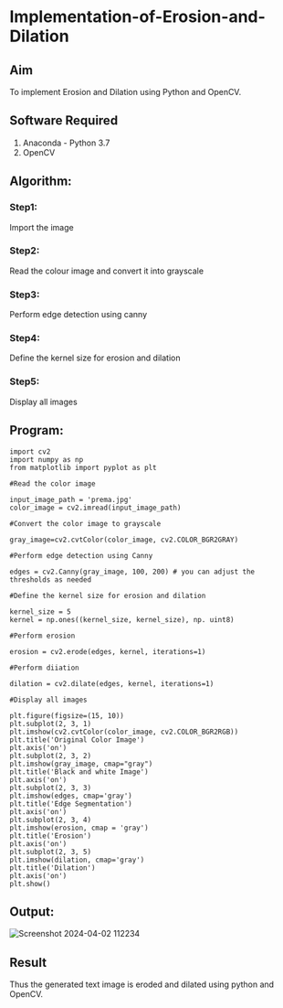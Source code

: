 # Implementation-of-Erosion-and-Dilation
## Aim
To implement Erosion and Dilation using Python and OpenCV.
## Software Required
1. Anaconda - Python 3.7
2. OpenCV
## Algorithm:
### Step1:
Import the image

### Step2:
Read the colour image and convert it into grayscale

### Step3:
Perform edge detection using canny

### Step4:
Define the kernel size for erosion and dilation

### Step5:
Display all images

## Program:

```
import cv2
import numpy as np
from matplotlib import pyplot as plt

#Read the color image

input_image_path = 'prema.jpg'
color_image = cv2.imread(input_image_path)

#Convert the color image to grayscale

gray_image=cv2.cvtColor(color_image, cv2.COLOR_BGR2GRAY)

#Perform edge detection using Canny

edges = cv2.Canny(gray_image, 100, 200) # you can adjust the thresholds as needed

#Define the kernel size for erosion and dilation

kernel_size = 5
kernel = np.ones((kernel_size, kernel_size), np. uint8)

#Perform erosion

erosion = cv2.erode(edges, kernel, iterations=1)

#Perform diiation

dilation = cv2.dilate(edges, kernel, iterations=1)

#Display all images

plt.figure(figsize=(15, 10))
plt.subplot(2, 3, 1)
plt.imshow(cv2.cvtColor(color_image, cv2.COLOR_BGR2RGB))
plt.title('Original Color Image')
plt.axis('on')
plt.subplot(2, 3, 2)
plt.imshow(gray_image, cmap="gray")
plt.title('Black and white Image')
plt.axis('on')
plt.subplot(2, 3, 3)
plt.imshow(edges, cmap='gray')
plt.title('Edge Segmentation')
plt.axis('on')
plt.subplot(2, 3, 4)
plt.imshow(erosion, cmap = 'gray')
plt.title('Erosion')
plt.axis('on')
plt.subplot(2, 3, 5)
plt.imshow(dilation, cmap='gray')
plt.title('Dilation')
plt.axis('on')
plt.show()

```
## Output:

![Screenshot 2024-04-02 112234](https://github.com/premalatha-sureshbabu/erosion-dilation/assets/120620842/dcd3495d-eac8-4e92-a4a5-9ab0efded1c3)


## Result
Thus the generated text image is eroded and dilated using python and OpenCV.
